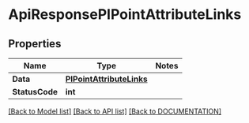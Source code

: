 # ApiResponsePIPointAttributeLinks

## Properties
Name | Type | Notes
------------ | ------------- | -------------
**Data** | **[**PIPointAttributeLinks**](../Model/PIPointAttributeLinks.md)**
**StatusCode** | **int**

[[Back to Model list]](../../DOCUMENTATION.md#documentation-for-models) [[Back to API list]](../../DOCUMENTATION.md#documentation-for-api-endpoints) [[Back to DOCUMENTATION]](../../DOCUMENTATION.md)

